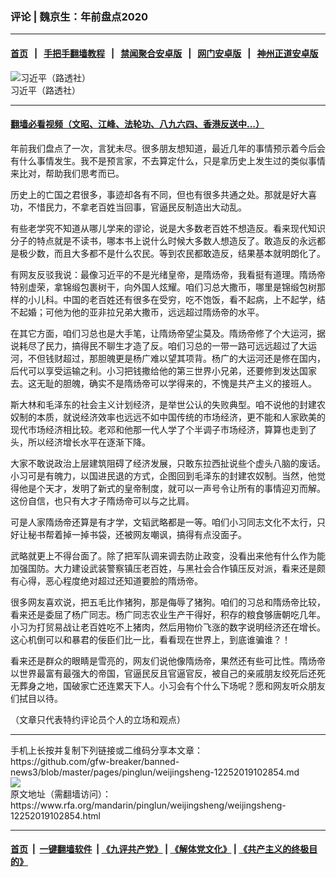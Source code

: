 ### 评论 | 魏京生：年前盘点2020  
------------------------

#### [首页](https://github.com/gfw-breaker/banned-news3/blob/master/README.md) &nbsp;&nbsp;|&nbsp;&nbsp; [手把手翻墙教程](https://github.com/gfw-breaker/guides/wiki) &nbsp;&nbsp;|&nbsp;&nbsp; [禁闻聚合安卓版](https://github.com/gfw-breaker/bn-android) &nbsp;&nbsp;|&nbsp;&nbsp; [网门安卓版](https://github.com/oGate2/oGate) &nbsp;&nbsp;|&nbsp;&nbsp; [神州正道安卓版](https://github.com/SzzdOgate/update) 



<div id="headerimg">
 <img alt="习近平（路透社）" src="https://www.rfa.org/mandarin/pinglun/weijingsheng/weijingsheng-12252019102854.html/EO9847476252522205Briefing-REUTERS.jpg/@@images/c546b4d8-7610-46ff-abdd-26203edc9c8e.jpeg" title="习近平（路透社）"/>
 <div id="headerimgcontents">
  <div id="headerimgcaption">
   <span>
    习近平（路透社）
   </span>
   <!-- zoomattribute -->
  </div>
  <!-- headerimgcaption -->
 </div>
 <!-- headerimagecontents -->
</div>

<hr/>


#### [翻墙必看视频（文昭、江峰、法轮功、八九六四、香港反送中...）](https://github.com/gfw-breaker/banned-news3/blob/master/pages/link3.md)

<div id="storytext">
 <div>
  <div class="slot_header">
  </div>
 </div>
 <p>
  年前我们盘点了一次，言犹未尽。很多朋友想知道，最近几年的事情预示着今后会有什么事情发生。我不是预言家，不去算定什么，只是拿历史上发生过的类似事情来比对，帮助我们思考而已。
 </p>
 <p>
  历史上的亡国之君很多，事迹却各有不同，但也有很多共通之处。那就是好大喜功，不惜民力，不拿老百姓当回事，官逼民反制造出大动乱。
 </p>
 <p>
  有些老学究不知道从哪儿学来的谬论，说是大多数老百姓不想造反。看来现代知识分子的特点就是不读书，哪本书上说什么时候大多数人想造反了。敢造反的永远都是极少数，而且大多都不是什么农民。等到农民都敢造反，结果基本就明朗化了。
 </p>
 <p>
  有网友反驳我说：最像习近平的不是光绪皇帝，是隋炀帝，我看挺有道理。隋炀帝特别虚荣，拿锦缎包裹树干，向外国人炫耀。咱们习总大撒币，哪里是锦缎包树那样的小儿科。中国的老百姓还有很多在受穷，吃不饱饭，看不起病，上不起学，结不起婚；可他为他的亚非拉兄弟大撒币，远远超过隋炀帝的水平。
 </p>
 <p>
  在其它方面，咱们习总也是大手笔，让隋炀帝望尘莫及。隋炀帝修了个大运河，据说耗尽了民力，搞得民不聊生才造了反。咱们习总的一带一路可远远超过了大运河，不但钱财超过，那胆魄更是杨广难以望其项背。杨广的大运河还是修在国内，后代可以享受运输之利。小习把钱撒给他的第三世界小兄弟，还要修到发达国家去。这无耻的胆魄，确实不是隋炀帝可以学得来的，不愧是共产主义的接班人。
 </p>
 <p>
  斯大林和毛泽东的社会主义计划经济，是举世公认的失败典型。咱不说他的封建农奴制的本质，就说经济效率也远远不如中国传统的市场经济，更不能和人家欧美的现代市场经济相比较。老邓和他那一代人学了个半调子市场经济，算算也走到了头，所以经济增长水平在逐渐下降。
 </p>
 <p>
  大家不敢说政治上层建筑阻碍了经济发展，只敢东拉西扯说些个虚头八脑的废话。小习可是有魄力，以国进民退的方式，企图回到毛泽东的封建农奴制。当然，他觉得他是个天才，发明了新式的皇帝制度，就可以一声号令让所有的事情迎刃而解。这份自信，也只有大才子隋炀帝可以与之比肩。
 </p>
 <p>
  可是人家隋炀帝还算是有才学，文韬武略都是一等。咱们小习同志文化不太行，只好让秘书帮着掉一掉书袋，还被网友嘲讽，搞得有点没面子。
 </p>
 <p>
  武略就更上不得台面了。除了把军队调来调去防止政变，没看出来他有什么作为能加强国防。大力建设武装警察镇压老百姓，与黑社会合作镇压反对派，看来还是颇有心得，恶心程度绝对超过还知道要脸的隋炀帝。
 </p>
 <p>
  很多网友喜欢说，把五毛比作猪狗，那是侮辱了猪狗。咱们的习总和隋炀帝比较，看来还是委屈了杨广同志。杨广同志农业生产干得好，积存的粮食够唐朝吃几年。小习为打贸易战让老百姓吃不上猪肉，然后用物价飞涨的数字说明经济还在增长。这心机倒可以和暴君的佞臣们比一比，看看现在世界上，到底谁骗谁？！
 </p>
 <p>
  看来还是群众的眼睛是雪亮的，网友们说他像隋炀帝，果然还有些可比性。隋炀帝以世界最富有最强大的帝国，官逼民反且官逼官反，被自己的亲戚朋友绞死后还死无葬身之地，国破家亡还连累天下人。小习会有个什么下场呢？愿和网友听众朋友们拭目以待。
 </p>
 <p>
 </p>
 <p>
  （文章只代表特约评论员个人的立场和观点）
 </p>
</div>

<hr/>
手机上长按并复制下列链接或二维码分享本文章：<br/>
https://github.com/gfw-breaker/banned-news3/blob/master/pages/pinglun/weijingsheng-12252019102854.md <br/>
<a href='https://github.com/gfw-breaker/banned-news3/blob/master/pages/pinglun/weijingsheng-12252019102854.md'><img src='https://github.com/gfw-breaker/banned-news3/blob/master/pages/pinglun/weijingsheng-12252019102854.md.png'/></a> <br/>
原文地址（需翻墙访问）：https://www.rfa.org/mandarin/pinglun/weijingsheng/weijingsheng-12252019102854.html


------------------------
#### [首页](https://github.com/gfw-breaker/banned-news3/blob/master/README.md) &nbsp;|&nbsp; [一键翻墙软件](https://github.com/gfw-breaker/nogfw/blob/master/README.md) &nbsp;| [《九评共产党》](https://github.com/gfw-breaker/9ping.md/blob/master/README.md#九评之一评共产党是什么) | [《解体党文化》](https://github.com/gfw-breaker/jtdwh.md/blob/master/README.md) | [《共产主义的终极目的》](https://github.com/gfw-breaker/gczydzjmd.md/blob/master/README.md)


<img src='http://gfw-breaker.win/banned-news3/pages/pinglun/weijingsheng-12252019102854.md' width='0px' height='0px'/>